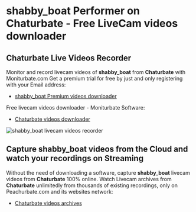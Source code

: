 # shabby_boat Performer on Chaturbate - Free LiveCam videos downloader

## Chaturbate Live Videos Recorder

Monitor and record livecam videos of **shabby_boat** from **Chaturbate** with Moniturbate.com
Get a premium trial for free by just and only registering with your Email address:
* [shabby_boat Premium videos downloader](https://moniturbate.com/request-demo-licence-key.html)

Free livecam videos downloader - Moniturbate Software:
* [Chaturbate videos downloader](https://moniturbate.com/moniturbate-download-software.html)

![shabby_boat livecam videos recorder](https://peachurnet.com/templates/moniturbate-software.png)


## Capture shabby_boat videos from the Cloud and watch your recordings on Streaming

Without the need of downloading a software, capture **shabby_boat** livecam videos from **Chaturbate** 100% online.
Watch Livecam archives from **Chaturbate** unlimitedly from thousands of existing recordings, only on Peachurbate.com and its websites network:
* [Chaturbate videos archives](https://peachurnet.com/)